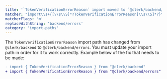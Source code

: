 ```yaml
---
title: '`TokenVerificationErrorReason` import moved to `@clerk/backend/errors`'
matcher: "import\\s+{[\\s\\S]*?TokenVerificationErrorReason[\\s\\S]*?}\\s+from\\s+['\"]@clerk\\/(backend)['\"]"
matcherFlags: 'm'
replaceWithString: 'backend/errors'
category: 'import-paths'
---
```


The `TokenVerificationErrorReason` import path has changed from `@clerk/backend` to `@clerk/backend/errors`. You must update your import path in order for it to work correctly. Example below of the fix that needs to be made:

```diff
- import { TokenVerificationErrorReason } from "@clerk/backend"
+ import { TokenVerificationErrorReason } from "@clerk/backend/errors"
```
